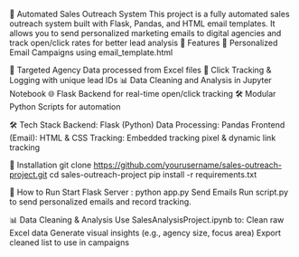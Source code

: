 🚀 Automated Sales Outreach System
This project is a fully automated sales outreach system built with Flask, Pandas, and HTML email templates. 
It allows you to send personalized marketing emails to digital agencies and track open/click rates for better lead analysis
📌 Features
📧 Personalized Email Campaigns using email_template.html

🧠 Targeted Agency Data processed from Excel files
🧾 Click Tracking & Logging with unique lead IDs
📊 Data Cleaning and Analysis in Jupyter Notebook
🌐 Flask Backend for real-time open/click tracking
🛠️ Modular Python Scripts for automation


🛠️ Tech Stack
Backend: Flask (Python)
Data Processing: Pandas
Frontend (Email): HTML & CSS
Tracking: Embedded tracking pixel & dynamic link tracking

🔧 Installation
git clone https://github.com/yourusername/sales-outreach-project.git
cd sales-outreach-project
pip install -r requirements.txt

🚀 How to Run
Start Flask Server : python app.py
Send Emails
Run script.py to send personalized emails and record tracking.

📊 Data Cleaning & Analysis
Use SalesAnalysisProject.ipynb to:
Clean raw Excel data
Generate visual insights (e.g., agency size, focus area)
Export cleaned list to use in campaigns

